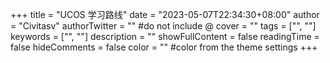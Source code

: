 +++
title = "UCOS 学习路线"
date = "2023-05-07T22:34:30+08:00"
author = "Civitasv"
authorTwitter = "" #do not include @
cover = ""
tags = ["", ""]
keywords = ["", ""]
description = ""
showFullContent = false
readingTime = false
hideComments = false
color = "" #color from the theme settings
+++
